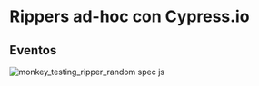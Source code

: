 # Rippers ad-hoc con Cypress.io

## Eventos

![monkey_testing_ripper_random spec js](https://user-images.githubusercontent.com/60331068/74890683-c70a8300-5352-11ea-8aa1-61701f1cf66d.gif)
